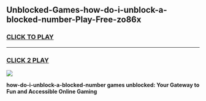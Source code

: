 
## Unblocked-Games-how-do-i-unblock-a-blocked-number-Play-Free-zo86x
<h3>
<a href="https://premium76.site?title=how-do-i-unblock-a-blocked-number&ref=20M">CLICK TO PLAY</a></h3>
<hr>

<h3>
<a href="https://premium76.site?title=how-do-i-unblock-a-blocked-number&ref=20M">CLICK 2 PLAY</a>
  
</h3>

<a href="https://premium76.site?title=how-do-i-unblock-a-blocked-number&ref=19M"><img src="https://clearcache.store/games.png"></a>


**how-do-i-unblock-a-blocked-number games unblocked: Your Gateway to Fun and Accessible Online Gaming**
